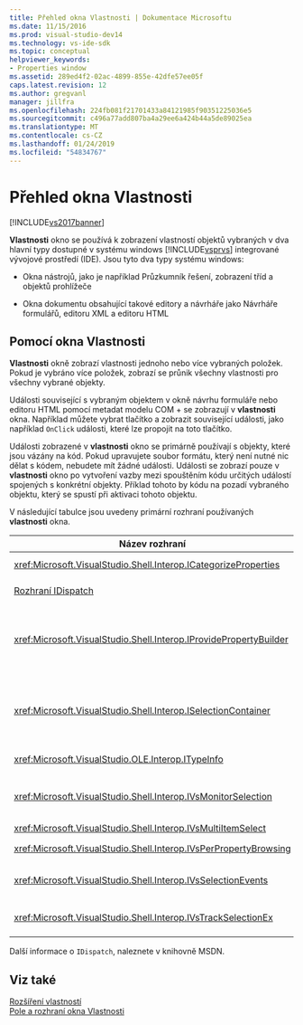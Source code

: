 ```yaml
---
title: Přehled okna Vlastnosti | Dokumentace Microsoftu
ms.date: 11/15/2016
ms.prod: visual-studio-dev14
ms.technology: vs-ide-sdk
ms.topic: conceptual
helpviewer_keywords:
- Properties window
ms.assetid: 289ed4f2-02ac-4899-855e-42dfe57ee05f
caps.latest.revision: 12
ms.author: gregvanl
manager: jillfra
ms.openlocfilehash: 224fb081f21701433a84121985f90351225036e5
ms.sourcegitcommit: c496a77add807ba4a29ee6a424b44a5de89025ea
ms.translationtype: MT
ms.contentlocale: cs-CZ
ms.lasthandoff: 01/24/2019
ms.locfileid: "54834767"
---
```

# <a name="properties-window-overview"></a>Přehled okna Vlastnosti
[!INCLUDE[vs2017banner](../../includes/vs2017banner.md)]

**Vlastnosti** okno se používá k zobrazení vlastností objektů vybraných v dva hlavní typy dostupné v systému windows [!INCLUDE[vsprvs](../../includes/vsprvs-md.md)] integrované vývojové prostředí (IDE). Jsou tyto dva typy systému windows:  
  
-   Okna nástrojů, jako je například Průzkumník řešení, zobrazení tříd a objektů prohlížeče  
  
-   Okna dokumentu obsahující takové editory a návrháře jako Návrháře formulářů, editoru XML a editoru HTML  
  
## <a name="using-the-properties-window"></a>Pomocí okna Vlastnosti  
 **Vlastnosti** okně zobrazí vlastnosti jednoho nebo více vybraných položek. Pokud je vybráno více položek, zobrazí se průnik všechny vlastnosti pro všechny vybrané objekty.  
  
 Události související s vybraným objektem v okně návrhu formuláře nebo editoru HTML pomocí metadat modelu COM + se zobrazují v **vlastnosti** okna. Například můžete vybrat tlačítko a zobrazit související události, jako například `OnClick` události, které lze propojit na toto tlačítko.  
  
 Události zobrazené v **vlastnosti** okno se primárně používají s objekty, které jsou vázány na kód. Pokud upravujete soubor formátu, který není nutné nic dělat s kódem, nebudete mít žádné události. Události se zobrazí pouze v **vlastnosti** okno po vytvoření vazby mezi spouštěním kódu určitých událostí spojených s konkrétní objekty. Příklad tohoto by kódu na pozadí vybraného objektu, který se spustí při aktivaci tohoto objektu.  
  
 V následující tabulce jsou uvedeny primární rozhraní používaných **vlastnosti** okna.  
  
|Název rozhraní|Popis|  
|--------------------|-----------------|  
|<xref:Microsoft.VisualStudio.Shell.Interop.ICategorizeProperties>|Obsahuje seznam kategorií, které mají **vlastnosti** okno a jednotlivých vlastností se mapuje na kategorie.|  
|[Rozhraní IDispatch](http://msdn.microsoft.com/ebbff4bc-36b2-4861-9efa-ffa45e013eb5)|Poskytuje metody a vlastnosti programovací nástroje a další aplikace, které podporují automatizaci objektu.|  
|<xref:Microsoft.VisualStudio.Shell.Interop.IProvidePropertyBuilder>|Obsahuje tlačítko se třemi tečkami (...) tlačítka volá *tvůrci* , který otevře modální dialogové okno windows implementované samotného objektu. Použít, pokud hodnota není snadno zadaný uživatelem v textovém poli. Například se může použít k otevření barvu ovládacího prvku pro výběr, který určuje hodnotu RGB za vás.|  
|<xref:Microsoft.VisualStudio.Shell.Interop.ISelectionContainer>|Poskytuje přístup k objektům, které používá k aktualizaci informací zobrazených v **vlastnosti** okna. <xref:Microsoft.VisualStudio.Shell.Interop.ISelectionContainer> je implementováno rozšíření VSPackages pro každé okno, které obsahuje volitelný objekty s souvisejících vlastností, který se má zobrazit.|  
|<xref:Microsoft.VisualStudio.OLE.Interop.ITypeInfo>|Poskytuje informace o typu objektu, jako jsou metody rozhraní a pole struktury.|  
|<xref:Microsoft.VisualStudio.Shell.Interop.IVsMonitorSelection>|Umožňuje rozšíření VSPackages, na které přijde upozornění výběr události a k načtení informací o aktuálním hierarchie projektu, položky, hodnota elementu a kontextu uživatelského rozhraní příkazového.|  
|<xref:Microsoft.VisualStudio.Shell.Interop.IVsMultiItemSelect>|Poskytuje prostředí, které nabízí přístup k více výběrů.|  
|<xref:Microsoft.VisualStudio.Shell.Interop.IVsPerPropertyBrowsing>|Používá k poskytování lokalizované názvy na některé vlastnosti zobrazené **vlastnosti** okna.|  
|<xref:Microsoft.VisualStudio.Shell.Interop.IVsSelectionEvents>|Upozorní registrovaných rozšíření VSPackages na změny aktuálního výběru, hodnota elementu nebo příkaz kontextu uživatelského rozhraní.|  
|<xref:Microsoft.VisualStudio.Shell.Interop.IVsTrackSelectionEx>|Upozorní prostředí, které ke změně aktuálního výběru a poskytuje přístup k informacím o hierarchii a položky týkající se nový výběr.|  
  
 Další informace o `IDispatch`, naleznete v knihovně MSDN.  
  
## <a name="see-also"></a>Viz také  
 [Rozšíření vlastností](../../extensibility/internals/extending-properties.md)   
 [Pole a rozhraní okna Vlastnosti](../../extensibility/internals/properties-window-fields-and-interfaces.md)
